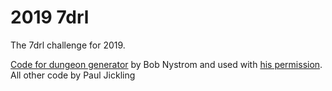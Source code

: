 # 2019 7drl

The 7drl challenge for 2019.

[Code for dungeon generator](https://gist.github.com/munificent/b1bcd969063da3e6c298be070a22b604) by Bob Nystrom and used with [his permission](https://twitter.com/munificentbob/status/1101934812762238976). All other code by Paul Jickling
